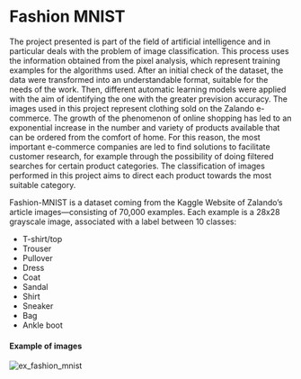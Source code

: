 # Fashion MNIST

The project presented is part of the field of artificial intelligence and in particular deals with the problem of image classification. This process uses the  information obtained from the pixel analysis, which represent training examples for the algorithms used. After an initial check of the dataset, the data were transformed into an understandable format, suitable for the needs of the work. Then, different automatic learning models were applied with the aim of identifying the one with the greater prevision accuracy.
The images used in this project represent clothing sold on the Zalando e-commerce. The growth of the phenomenon of online shopping has led to an exponential increase
in the number and variety of products available that can be ordered from the comfort of home. For this reason, the most important e-commerce companies are led to
find solutions to facilitate customer research, for example through the possibility of doing filtered searches for certain product categories.
The classification of images performed in this project aims to direct each product towards the most suitable category.

Fashion-MNIST is a dataset coming from the Kaggle Website of Zalando’s article images—consisting of 70,000 examples. Each example is a 28x28 grayscale image, associated
with a label between 10 classes: 
* T-shirt/top
* Trouser
* Pullover
* Dress
* Coat
* Sandal
* Shirt
* Sneaker
* Bag
* Ankle boot


#### Example of images
![ex_fashion_mnist](https://user-images.githubusercontent.com/81876723/184404967-7efcdb83-58df-4f7a-8be8-12e1419b1b0a.jpeg)
